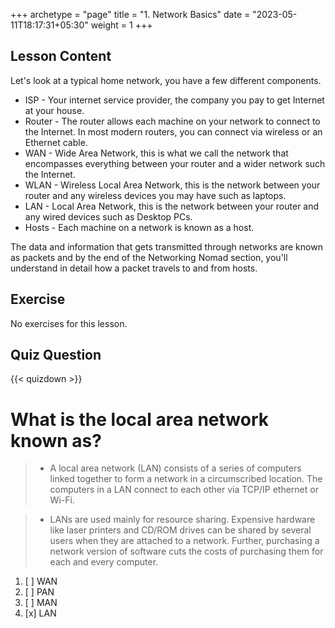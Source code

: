 +++
archetype = "page"
title = "1. Network Basics"
date = "2023-05-11T18:17:31+05:30"
weight = 1
+++

## Lesson Content

Let's look at a typical home network, you have a few different components. 

* ISP - Your internet service provider, the company you pay to get Internet at your house.
* Router - The router allows each machine on your network to connect to the Internet. In most modern routers, you can connect via wireless or an Ethernet cable.
* WAN - Wide Area Network, this is what we call the network that encompasses everything between your router and a wider network such the Internet.
* WLAN - Wireless Local Area Network, this is the network between your router and any wireless devices you may have such as laptops.
* LAN - Local Area Network, this is the network between your router and any wired devices such as Desktop PCs.
* Hosts - Each machine on a network is known as a host.



The data and information that gets transmitted through networks are known as packets and by the end of the Networking Nomad section, you'll understand in detail how a packet travels to and from hosts.

## Exercise

No exercises for this lesson.

## Quiz Question

{{< quizdown >}}

# What is the local area network known as?

> - A local area network (LAN) consists of a series of computers linked together to form a network in a circumscribed location. The computers in a LAN connect to each other via TCP/IP ethernet or Wi-Fi.

> - LANs are used mainly for resource sharing. Expensive hardware like laser printers and CD/ROM drives can be shared by several users when they are attached to a network. Further, purchasing a network version of software cuts the costs of purchasing them for each and every computer.

1. [ ] WAN
2. [ ] PAN
3. [ ] MAN
4. [x] LAN